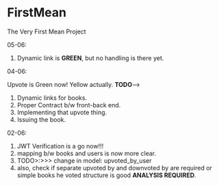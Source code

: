 # FirstMean
The Very First Mean Project

05-06:
1. Dynamic link is **GREEN**, but no handling is there yet.
<eom>


04-06:

Upvote is Green now! Yellow actually.
**TODO**--> 
 1. Dynamic links for books.
 2. Proper Contract b/w front-back end.
 3. Implementing that upvote thing.
 4. Issuing the book.


02-06: 

1. JWT Verification is a go now!!!
2. mapping b/w books and users is now more clear.
3. TODO>:>>> change in model: upvoted_by_user
4. also, check if separate upvoted by and downvoted by are required or simple books he voted structure is good **ANALYSIS REQUIRED**.
